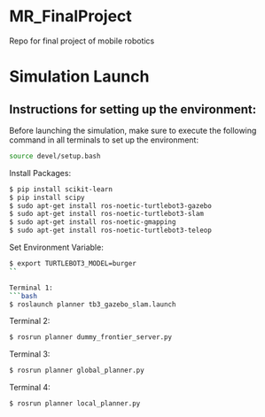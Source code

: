 # MR_FinalProject
Repo for final project of mobile robotics

# Simulation Launch

## Instructions for setting up the environment:

Before launching the simulation, make sure to execute the following command in all terminals to set up the environment:

```bash
source devel/setup.bash
```

Install Packages: 
```bash
$ pip install scikit-learn
$ pip install scipy
$ sudo apt-get install ros-noetic-turtlebot3-gazebo
$ sudo apt-get install ros-noetic-turtlebot3-slam
$ sudo apt-get install ros-noetic-gmapping
$ sudo apt-get install ros-noetic-turtlebot3-teleop
```

Set Environment Variable:
```bash
$ export TURTLEBOT3_MODEL=burger
``

Terminal 1:  
```bash
$ roslaunch planner tb3_gazebo_slam.launch 
```

Terminal 2:  
```bash
$ rosrun planner dummy_frontier_server.py 
```
 
Terminal 3:  
```bash
$ rosrun planner global_planner.py 
```
 
Terminal 4:  
```bash
$ rosrun planner local_planner.py 
```
 
